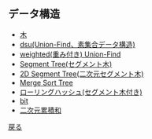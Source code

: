 ## データ構造
- <a href = "">木</a>
- <a href = "structure/dsu.md">dsu(Union-Find、素集合データ構造)</a>
- <a href = "structure/w_dsu.md">weighted(重み付き) Union-Find</a>
- <a href = "structure/segtree.md">Segment Tree(セグメント木)</a>
- <a href = "structure/segtree_2D.md">2D Segment Tree(二次元セグメント木)</a>
- <a href = "structure/mst.md">Merge Sort Tree</a>
- <a href = "structure/rh_seg.md">ローリングハッシュ(セグメント木付き)</a>
- <a href = "structure/bit.md">bit</a>
- <a href = "structure/prefix_sum_2D.md">二次元累積和</a>

<a href = "https://github.com/tomo-224/klib/blob/main/index.md">戻る</a>
